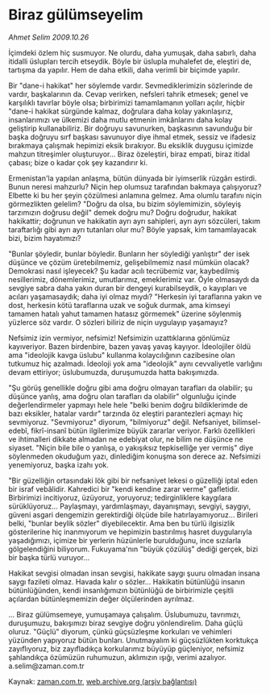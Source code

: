 # Biraz gülümseyelim

*Ahmet Selim 2009.10.26*

<tr><td class="metin" colspan="2" style="padding-top: 20px; padding-left: 5px; ">İçimdeki özlem hiç susmuyor. Ne olurdu, daha yumuşak, daha sabırlı, daha itidalli üslupları tercih etseydik. Böyle bir üslupla muhalefet de, eleştiri de, tartışma da yapılır. Hem de daha etkili, daha verimli bir biçimde yapılır.</td></tr><tr><td class="metin" colspan="2" style="padding-top: 20px; padding-left: 5px; "><p>Bir "dane-i hakikat" her söylemde vardır. Sevmediklerimizin sözlerinde de vardır, başkalarının da. Cevap verirken, nefsleri tahrik etmesek; genel ve karşılıklı tavırlar böyle olsa; birbirimizi tamamlamanın yolları açılır, hiçbir "dane-i hakikat sürgünde kalmaz, doğrulara daha kolay yakınlaşırız, insanlarımızı ve ülkemizi daha mutlu etmenin imkânlarını daha kolay geliştirip kullanabiliriz. Bir doğruyu savunurken, başkasının savunduğu bir başka doğruyu sırf başkası savunuyor diye ihmal etmek, sessiz ve ifadesiz bırakmaya çalışmak hepimizi eksik bırakıyor. Bu eksiklik duygusu içimizde mahzun titreşimler oluşturuyor... Biraz özeleştiri, biraz empati, biraz itidal çabası; bize o kadar çok şey kazandırır ki.
<p>Ermenistan'la yapılan anlaşma, bütün dünyada bir iyimserlik rüzgârı estirdi. Bunun neresi mahzurlu? Niçin hep olumsuz tarafından bakmaya çalışıyoruz? Elbette ki bu her şeyin çözülmesi anlamına gelmez. Ama olumlu tarafını niçin görmezlikten gelelim? "Doğru da olsa, bu bizim söylemimizin, söyleyiş tarzımızın doğrusu değil" demek doğru mu? Doğru doğrudur, hakikat hakikattir; doğrunun ve hakikatin ayrı ayrı sahipleri, ayrı ayrı sözcüleri, takım taraftarlığı gibi ayrı ayrı tutanları olur mu? Böyle yapsak, kim tamamlayacak bizi, bizim hayatımızı?
<p>"Bunlar şöyledir, bunlar böyledir. Bunların her söylediği yanlıştır" der isek düşünce ve çözüm üretebilmemiz, gelişebilmemiz nasıl mümkün olacak? Demokrasi nasıl işleyecek? Şu kadar acılı tecrübemiz var, kaybedilmiş nesillerimiz, dönemlerimiz, umutlarımız, emeklerimiz var. Öyle olmasaydı da sevgiye sabra daha yakın duran bir dengeyi kurabilseydik, o kayıpları ve acıları yaşamasaydık; daha iyi olmaz mıydı? "Herkesin iyi taraflarına yakın ve dost, herkesin kötü taraflarına uzak ve soğuk durmak, ama kimseyi tamamen hatalı yahut tamamen hatasız görmemek" üzerine söylenmiş yüzlerce söz vardır. O sözleri biliriz de niçin uygulayıp yaşamayız?
<p>Nefsimiz izin vermiyor, nefsimiz! Nefsimizin uzattıklarına gönlümüz kayıveriyor. Bazen birdenbire, bazen yavaş yavaş kayıyor. İdeolojiler öldü ama "ideolojik kavga üslubu" kullanma kolaycılığının cazibesine olan tutkumuz hiç azalmadı. İdeoloji yok ama "ideolojik" aynı cevvaliyetle varlığını devam ettiriyor; üslubumuzda, duruşumuzda hatta bakışımızda.
<p>"Şu görüş genellikle doğru gibi ama doğru olmayan tarafları da olabilir; şu düşünce yanlış, ama doğru olan tarafları da olabilir" olgunluğu içinde değerlendirmeler yapmayı hele hele "belki benim doğru bildiklerimde de bazı eksikler, hatalar vardır" tarzında öz eleştiri parantezleri açmayı hiç sevmiyoruz. "Sevmiyoruz" diyorum, "bilmiyoruz" değil. Nefsaniyet, bilimsel-edebî, fikrî-insanî bütün ilgilerimize büyük zararlar veriyor. Farklı özellikleri ve ihtimalleri dikkate almadan ne edebiyat olur, ne bilim ne düşünce ne siyaset. "Niçin bile bile o yanlışa, o yakışıksız tepkiselliğe yer vermiş" diye söylenmeden okuduğum yazı, dinlediğim konuşma son derece az. Nefsimizi yenemiyoruz, başka izahı yok.
<p>"Bir güzelliğin ortasındaki lök gibi bir nefsaniyet lekesi o güzelliği iptal eden bir israf vebâlidir. Kahredici bir "kendi kendine zarar verme" gafletidir. Birbirimizi incitiyoruz, üzüyoruz, yoruyoruz; tedirginliklere kaygılara sürüklüyoruz... Paylaşmayı, yardımlaşmayı, dayanışmayı, sevgiyi, saygıyı, güveni asgari dengemizin gerektirdiği ölçüde bile hatırlayamıyoruz... Birileri belki, "bunlar beylik sözler" diyebilecektir. Ama ben bu türlü ilgisizlik gösterilerine hiç inanmıyorum ve hepimizin bastırılmış hasret duygularıyla yaşadığımızı, içimize bir yerlerin hüzünlerle burulduğunu, ince sızılarla gölgelendiğini biliyorum. Fukuyama'nın "büyük çözülüş" dediği gerçek, bizi bir başka türlü vuruyor...
<p>Hakikat sevgisi olmadan insan sevgisi, hakikate saygı şuuru olmadan insana saygı fazileti olmaz. Havada kalır o sözler... Hakikatin bütünlüğü insanın bütünlüğünden, kendi insanlığımızın bütünlüğü de birbirimizle çeşitli açılardan bütünleşmemizin değer ölçülerinden ayrılmaz.
<p>... Biraz gülümsemeye, yumuşamaya çalışalım. Üslubumuzu, tavrımızı, duruşumuzu, bakışımızı biraz sevgiye doğru yönlendirelim. Daha güçlü oluruz. "Güçlü" diyorum, çünkü güçsüzleşme korkuları ve vehimleri yüzünden yapıyoruz bütün bunları. Unutmayalım ki güçsüzlükten korktukça zayıflıyoruz, biz zayıfladıkça korkularımız büyüyüp güçleniyor, nefsimiz şahlandıkça özümüzün ruhumuzun, aklımızın ışığı, verimi azalıyor. a.selim@zaman.com.tr<br/></p></p></p></p></p></p></p></p></td></tr>

Kaynak: [zaman.com.tr](http://zaman.com.tr/yazar.do?yazino=907714), [web.archive.org (arşiv bağlantısı)](http://web.archive.org/web/20091110074643/http://www.zaman.com.tr:80/yazar.do?yazino=907714)
